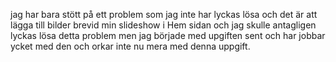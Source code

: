 jag har bara stött på ett problem som jag inte har lyckas lösa och det är att lägga till bilder brevid min slideshow i Hem sidan och jag skulle antagligen lyckas lösa detta problem men jag började med upgiften sent och har jobbar ycket med den och orkar inte nu mera med denna uppgift.